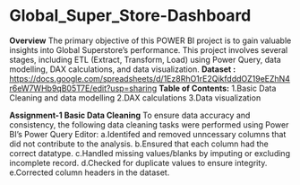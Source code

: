 # Global_Super_Store-Dashboard

**Overview**
The primary objective of this POWER BI project is to gain valuable insights into Global Superstore’s performance.
This project involves several stages, including ETL (Extract, Transform, Load) using Power Query, data modelling, DAX calculations, and data visualization.
**Dataset :** https://docs.google.com/spreadsheets/d/1Ez8RhO1rE2QikfdddOZ19eEZhN4r6eW7WHb9qB05T7E/edit?usp=sharing
**Table of Contents:**
1.Basic Data Cleaning and data modelling
2.DAX calculations
3.Data visualization

**Assignment-1  Basic Data Cleaning**
To ensure data accuracy and consistency, the following data cleaning tasks were performed using Power BI’s Power Query Editor:
a.Identifed and removed unncessary columns that did not contribute to the analysis.
b.Ensured that each column had the correct datatype.
c.Handled missing values/blanks by imputing or excluding incomplete record.
d.Checked for duplicate values to ensure integrity.
e.Corrected column headers in the dataset.
 
